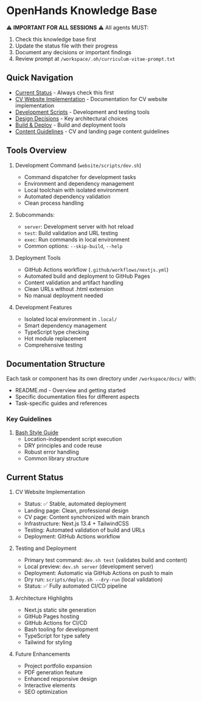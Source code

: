 # OpenHands Knowledge Base

⚠️ **IMPORTANT FOR ALL SESSIONS** ⚠️
All agents MUST:
1. Check this knowledge base first
2. Update the status file with their progress
3. Document any decisions or important findings
4. Review prompt at `/workspace/.oh/curriculum-vitae-prompt.txt`

## Quick Navigation

- [Current Status](/workspace/docs/STATUS.md) - Always check this first
- [CV Website Implementation](/workspace/docs/cv-website/README.md) - Documentation for CV website implementation
- [Development Scripts](/workspace/docs/cv-website/scripts.md) - Development and testing tools
- [Design Decisions](/workspace/docs/cv-website/design-decisions.md) - Key architectural choices
- [Build & Deploy](/workspace/docs/cv-website/build-deploy.md) - Build and deployment tools
- [Content Guidelines](/workspace/docs/cv-website/content.md) - CV and landing page content guidelines

## Tools Overview

1. Development Command (`website/scripts/dev.sh`)
   - Command dispatcher for development tasks
   - Environment and dependency management
   - Local toolchain with isolated environment
   - Automated dependency validation
   - Clean process handling

2. Subcommands:
   - `server`: Development server with hot reload
   - `test`: Build validation and URL testing
   - `exec`: Run commands in local environment
   - Common options: `--skip-build`, `--help`

3. Deployment Tools
   - GitHub Actions workflow (`.github/workflows/nextjs.yml`)
   - Automated build and deployment to GitHub Pages
   - Content validation and artifact handling
   - Clean URLs without .html extension
   - No manual deployment needed

4. Development Features
   - Isolated local environment in `.local/`
   - Smart dependency management
   - TypeScript type checking
   - Hot module replacement
   - Comprehensive testing

## Documentation Structure

Each task or component has its own directory under `/workspace/docs/` with:
- README.md - Overview and getting started
- Specific documentation files for different aspects
- Task-specific guides and references

### Key Guidelines

1. [Bash Style Guide](/workspace/docs/bash_style.md)
   - Location-independent script execution
   - DRY principles and code reuse
   - Robust error handling
   - Common library structure

## Current Status

1. CV Website Implementation
   - Status: ✅ Stable, automated deployment
   - Landing page: Clean, professional design
   - CV page: Content synchronized with main branch
   - Infrastructure: Next.js 13.4 + TailwindCSS
   - Testing: Automated validation of build and URLs
   - Deployment: GitHub Actions workflow

2. Testing and Deployment
   - Primary test command: `dev.sh test` (validates build and content)
   - Local preview: `dev.sh server` (development server)
   - Deployment: Automatic via GitHub Actions on push to main
   - Dry run: `scripts/deploy.sh --dry-run` (local validation)
   - Status: ✅ Fully automated CI/CD pipeline

3. Architecture Highlights
   - Next.js static site generation
   - GitHub Pages hosting
   - GitHub Actions for CI/CD
   - Bash tooling for development
   - TypeScript for type safety
   - Tailwind for styling

4. Future Enhancements
   - Project portfolio expansion
   - PDF generation feature
   - Enhanced responsive design
   - Interactive elements
   - SEO optimization